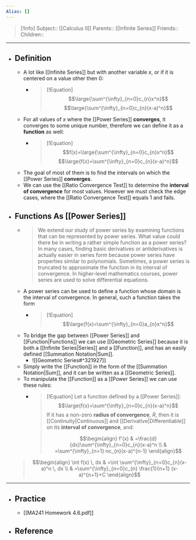 ```yaml
---
Alias: []
---
```

> [!Info]
> Subject:: [[Calculus II]]
> Parents:: [[Infinite Series]]
> Friends:: 
> Children:: 
---
- ## Definition
	- A lot like [[Infinite Series]] but with another variable $x$, or if it is centered on a value other then $0$:
		- > [!Equation]
		  > $$\large{\sum^{\infty}_{n=0}c_{n}x^n}$$
		  > $$\large{\sum^{\infty}_{n=0}c_{n}(x-a)^n}$$
	- For all values of $x$ where the [[Power Series]] **converges**, it converges to some unique number, therefore we can define it as a **function** as well:
		- > [!Equation]
		  > $$f(x)=\large{\sum^{\infty}_{n=0}c_{n}x^n}$$
		  > $$\large{f(x)=\sum^{\infty}_{n=0}c_{n}(x-a)^n}$$
	- The goal of most of them is to find the intervals on which the [[Power Series]] **converges**.
	- We can use the [[Ratio Convergence Test]] to determine the **interval of convergence** for most values. However we must check the edge cases, where the [[Ratio Convergence Test]] equals $1$ and fails.
- ## Functions As [[Power Series]]
	- > We extend our study of power series by examining functions that can be represented by power series. What value could there be in writing a rather simple function as a power series? In many cases, finding basic derivatives or antiderivatives is actually easier in series form because power series have properties similar to polynomials. Sometimes, a power series is truncated to approximate the function in its interval of convergence. In higher-level mathematics courses, power series are used to solve differential equations.
	- A power series can be used to define a function whose domain is the interval of convergence. In general, such a function takes the form
		- >[!Equation]
		  > $$\large{f(x)=\sum^{\infty}_{n=0}a_{n}x^n}$$
	- To bridge the gap between [[Power Series]] and [[Function|Functions]] we can use [[Geometric Series]] because it is both a [[Infinite Series|Series]] and a [[Function]], and has an easily defined [[Summation Notation|Sum]].
		- ![[Geometric Series#^321927]]
	- Simply write the [[Function]] in the form of the [[Summation Notation|Sum]], and it can be written as a [[Geometric Series]].
	- To manipulate the [[Function]] as a [[Power Series]] we can use these rules:
		- >[!Equation]
		  > Let a function defined by a [[Power Series]]:
		  > $$\large{f(x)=\sum^{\infty}_{n=0}c_{n}(x-a)^n}$$
		  > If it has a non-zero **radius of convergence**, $R$, then it is [[Continuity|Continuous]] and [[Derivative|Differentiable]] on its **interval of convergence**, and:
		  > 
		  > $$\begin{align}
	 f'(x) & =\frac{d}{dx}\sum^{\infty}_{n=0}c_{n}(x-a)^n \\
	 & =\sum^{\infty}_{n=1} nc_{n}(x-a)^{n-1}
	 \end{align}$$
	 > $$\begin{align}
	 \int f(x) \, dx  & =\int \sum^{\infty}_{n=0}c_{n}(x-a)^n \, dx  \\
	 & =\sum^{\infty}_{n=0}c_{n} \frac{1}{n+1} (x-a)^{n+1}+C
	 \end{align}$$
---
- ## Practice
	- [[MA241 Homework 4.6.pdf]]
- ## Reference